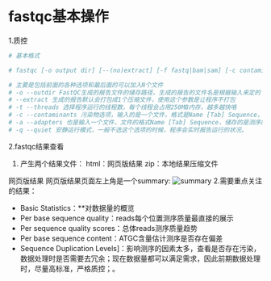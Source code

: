 # fastqc基本操作

1.质控
```bash
# 基本格式

# fastqc [-o output dir] [--(no)extract] [-f fastq|bam|sam] [-c contaminant file] seqfile1 .. seqfileN

# 主要是包括前面的各种选项和最后面的可以加入N个文件
# -o --outdir FastQC生成的报告文件的储存路径，生成的报告的文件名是根据输入来定的
# --extract 生成的报告默认会打包成1个压缩文件，使用这个参数是让程序不打包
# -t --threads 选择程序运行的线程数，每个线程会占用250MB内存，越多越快咯
# -c --contaminants 污染物选项，输入的是一个文件，格式是Name [Tab] Sequence，里面是可能的污染序列，如果有这个选项，FastQC会在计算时候评估污染的情况，并在统计的时候进行分析，一般用不到
# -a --adapters 也是输入一个文件，文件的格式Name [Tab] Sequence，储存的是测序的adpater序列信息，如果不输入，目前版本的FastQC就按照通用引物来评估序列时候有adapter的残留
# -q --quiet 安静运行模式，一般不选这个选项的时候，程序会实时报告运行的状况。
```

2.fastqc结果查看
1. 产生两个结果文件：
html：网页版结果
zip：本地结果压缩文件


网页版结果
网页版结果页面左上角是一个summary:
![summary](https://upload-images.jianshu.io/upload_images/7493830-979e62961335827f?imageMogr2/auto-orient/strip|imageView2/2/w/274/format/webp)
2.需要重点关注的结果：

+ Basic Statistics：**对数据量的概览
+ Per base sequence quality：reads每个位置测序质量最直接的展示
+ Per sequence quality scores：总体reads测序质量趋势
+ Per base sequence content：ATGC含量估计测序是否存在偏差
+ Sequence Duplication Levels]：影响测序的因素太多，查看是否存在污染，数据处理时是否需要去冗余；现在数据量都可以满足需求，因此前期数据处理时，尽量高标准，严格质控；。













